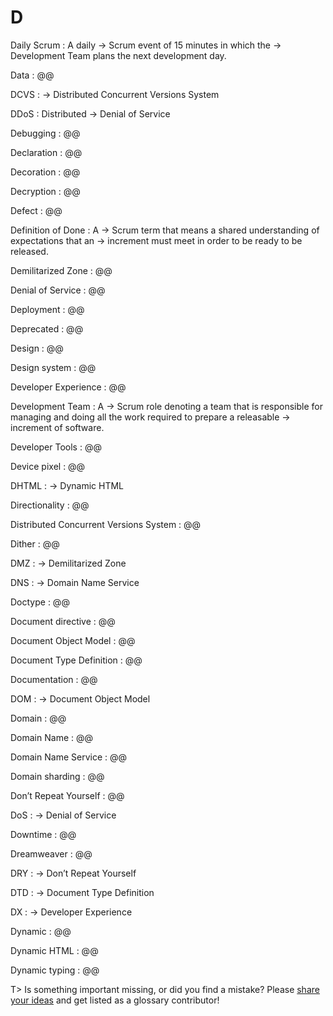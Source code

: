 # D

Daily Scrum
: A daily → Scrum event of 15 minutes in which the → Development Team plans the next development day.

Data
: @@

DCVS
: → Distributed Concurrent Versions System

DDoS
: Distributed → Denial of Service

Debugging
: @@

Declaration
: @@

Decoration
: @@

Decryption
: @@

Defect
: @@

Definition of Done
: A → Scrum term that means a shared understanding of expectations that an → increment must meet in order to be ready to be released.

Demilitarized Zone
: @@

Denial of Service
: @@

Deployment
: @@

Deprecated
: @@

Design
: @@

Design system
: @@

Developer Experience
: @@

Development Team
: A → Scrum role denoting a team that is responsible for managing and doing all the work required to prepare a releasable → increment of software.

Developer Tools
: @@

Device pixel
: @@

DHTML
: → Dynamic HTML

Directionality
: @@

Distributed Concurrent Versions System
: @@

Dither
: @@

DMZ
: → Demilitarized Zone

DNS
: → Domain Name Service

Doctype
: @@

Document directive
: @@

Document Object Model
: @@

Document Type Definition
: @@

Documentation
: @@

DOM
: → Document Object Model

Domain
: @@

Domain Name
: @@

Domain Name Service
: @@

Domain sharding
: @@

Don’t Repeat Yourself
: @@

DoS
: → Denial of Service

Downtime
: @@

Dreamweaver
: @@

DRY
: → Don’t Repeat Yourself

DTD
: → Document Type Definition

DX
: → Developer Experience

Dynamic
: @@

Dynamic HTML
: @@

Dynamic typing
: @@

T> Is something important missing, or did you find a mistake? Please [share your ideas](https://github.com/j9t/web-development-glossary/blob/master/manuscript/d.md) and get listed as a glossary contributor!